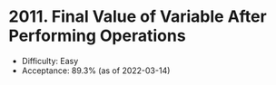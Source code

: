 # 2011. Final Value of Variable After Performing Operations
- Difficulty: Easy
- Acceptance: 89.3% (as of 2022-03-14)
